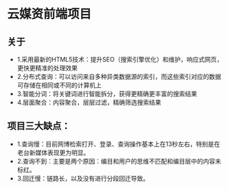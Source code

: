 云媒资前端项目
=================
关于
-----
* 1.采用最新的HTML5技术：提升SEO（搜索引擎优化）和维护，响应式网页，更快更精准的处理效果
* 2.分布式查询：可以访问来自多种异类数据源的索引，而这些索引对应的数据可存储在相同或不同的计算机上
* 3.智能分词：将关键词进行智能拆分，获得更精确更丰富的搜索结果
* 4.层面聚合：内容聚合，层层过滤，精确筛选搜索结果


项目三大缺点：
--------------
* 1.查询慢：目前网博检索打开、登录、查询操作基本上在13秒左右，特别是在老台新媒体表现更为明显。
* 2.查询不到：主要是两个原因：编目和用户的思维不匹配和编目层中的内容未标红。
* 3.回迁慢：链路长，以及没有进行分段回迁导致。
